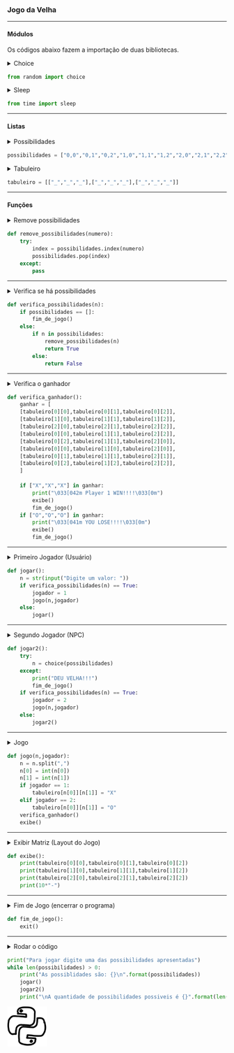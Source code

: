 ### Jogo da Velha

<hr>

#### Módulos

Os códigos abaixo fazem a importação de duas bibliotecas.
<details><summary>Choice</summary>
Esse módulo é reponsável por realizar uma escolha random, ou seja, uma escolha aleatória. Esse trecho será utilizado na lista "possibilidades".

</details>

``` python
from random import choice
```

<details><summary>Sleep</summary>
Responsável por fazer o trecho de código esperar o tempo que for indicado pelo dev.
</details>

``` python
from time import sleep
```

<hr>

#### Listas

<details><summary>Possibilidades</summary>
 São todos os caminhos que podemos fazer em um Jogo da Velha.
</details>

``` python
possibilidades = ["0,0","0,1","0,2","1,0","1,1","1,2","2,0","2,1","2,2"]
```
<details><summary>Tabuleiro</summary>
 Nada mais é que o layout do tabuleiro de Jogo da Velha. Ele será impresso como uma matriz.<table style="width:100%">
  <tr>
    <th> </th>
    <th>0</th>
    <th>1</th>
	<th>2</th>
  </tr>
  <tr>
    <td><b>0</b></td>
    <td></td>
	<td></td>
    <td></td>
  </tr>
  <tr>
    <td><b>1</b></td>
    <td></td>
	<td></td>
    <td></td>
  </tr>
    <tr>
    <td><b>2</b></td>
    <td></td>
	<td></td>
    <td></td>
  </tr>
</table>


 Para representar o tabuleiro iremos chamar a linha desejada, e em seguida a coluna desejada.
 Exemplo:
<table>
  <tr>
    <th> </th>
    <th>0</th>
    <th>1</th>
	<th>2</th>
  </tr>
  <tr>
    <td><b>0</b></td>
    <td></td>
    <td></td>
    <td></td>
  </tr>
  <tr>
    <td><b>1</b></td>
    <td></td>
	<td><b>Y</b></td>
    <td></td>
  </tr>
    <tr>
    <td><b>2</b></td>
    <td></td>
    <td></td>
    <td></td>
  </tr>
  </table>

 Para substituirmos o **Y** por um **X** devemos indicar sua Linha, que seria a segunda linha, ou seja, o número **1** na matriz, já que a mesma começa com **0**.
Agora iremos chamar a coluna desejada, que seria a terceira coluna, ou seja, o número **2**.

Vamos supor que a matriz se chame **Teste_Matriz**, então iremos escrever o códgio como _Teste_Matriz[1][2]_, respeitando sempre a ordem, Linha x Coluna.

</details>

``` python
tabuleiro = [["_","_","_"],["_","_","_"],["_","_","_"]]
```
<hr>

#### Funções
<details><summary>Remove possibilidades</summary>

 A função é responsável por eliminar as possibilidades digitadas pelo jogador. Assim nenhuma jogada poderá se repetir.
 O código procura o index (posição) do número digitado na lista **possibilidades** , retirando esse número em seguida para que o mesmo não se repita.
 O argumento passado é o número digitado pelo usuario. O valor será enviado como tipo **String**(tipo da variável = texto).
</details>

``` python
def remove_possibilidades(numero):
    try:
        index = possibilidades.index(numero)
        possibilidades.pop(index)
    except:
        pass
```
<hr>
<details><summary>Verifica se há possibilidades</summary>

Essa função é responsável por verificar se a lista possibilidades está vazia, pois caso a função **remove_possibilidades(numero)**, ja foi executada todas as vezes possiveis, o programa chama a **função fim_de_jogo()**.

Caso não esteja vazio, o codigo verifica se o número digitado pelo usuario existe na lista **possibilidades**, caso não exista quer dizer que o número foge do padrão, ou ele já foi digitado antes, evitando repetições de movimento.
Caso o número exista, o código chama a função **remove_possibilidades(numero)**.
Caso o número não exista, a função retorna **False**.

</details>

``` python
def verifica_possibilidades(n):
    if possibilidades == []:
        fim_de_jogo()
    else:
        if n in possibilidades:
            remove_possibilidades(n)
            return True
        else:
            return False
```

<hr>
<details><summary>Verifica o ganhador</summary>

Primeiramente é criado uma lista com várias listas, onde cada uma tem três elementos.
Cada lista dentro de **ganhar** é uma posição de vitória no Jogo da Velha.

```python
from time import sleep
```

```python
ganhar = [
[tabuleiro[0][0],tabuleiro[0][1],tabuleiro[0][2]],
[tabuleiro[1][0],tabuleiro[1][1],tabuleiro[1][2]],
[tabuleiro[2][0],tabuleiro[2][1],tabuleiro[2][2]],
[tabuleiro[0][0],tabuleiro[1][1],tabuleiro[2][2]],
[tabuleiro[0][2],tabuleiro[1][1],tabuleiro[2][0]],
[tabuleiro[0][0],tabuleiro[1][0],tabuleiro[2][0]],
[tabuleiro[0][1],tabuleiro[1][1],tabuleiro[2][1]],
[tabuleiro[0][2],tabuleiro[1][2],tabuleiro[2][2]],
]
```


<table>
	<tr>
		<th>Código</th>
		<th>Layout</th>
	</tr>
	<tr>
		<td>tabuleiro[0][0]<br>tabuleiro[0][1]<br>tabuleiro[0][2]</td>
		<td>
			<img src="Doc/Images/X[0][:].png">
		</td>
	</tr>
	<tr>
		<td>tabuleiro[1][0]<br>tabuleiro[1][1]<br>tabuleiro[1][2]</td>
		<td>
			<img src="Doc/Images/X[1][:].png">
		</td>
	</tr>
	<tr>
		<td>tabuleiro[2][0]<br>tabuleiro[2][1]<br>tabuleiro[2][2]</td>
		<td>
			<img src="Doc/Images/X[2][:].png">
		</td>
	</tr>
	<tr>
		<td>tabuleiro[0][0]<br>tabuleiro[1][1]<br>tabuleiro[2][2]</td>
		<td>
			<img src="Doc/Images/X1.png">
		</td>
	</tr>
	<tr>
		<td>tabuleiro[0][2]<br>tabuleiro[1][1]<br>tabuleiro[2][0]</td>
		<td>
			<img src="Doc/Images/x2.png">
		</td>
	</tr>
	<tr>
		<td>tabuleiro[0][0]<br>tabuleiro[1][0]<br>tabuleiro[2][0]</td>
		<td>
			<img src="Doc/Images/X[:][0].png">
		</td>
	</tr>
	<tr>
		<td>tabuleiro[0][1]<br>tabuleiro[1][1]<br>tabuleiro[2][1]</td>
		<td>
			<img src="Doc/Images/X[:][1].png">
		</td>
	</tr>
	<tr>
		<td>tabuleiro[0][2]<br>tabuleiro[1][2]<br>tabuleiro[2][2]</td>
		<td>
			<img src="Doc/Images/X[:][2].png">
		</td>
	</tr>
</table>

Em seguida ele irá comparar se em alguma posição há uma sequencia de **X** ou uma sequencia de **O**.
Caso na lista **ganhar** haja essa sequencia, ele dará a vitoria a um dos jogadores.
O programa faz a verificação, apresenta uma mensagem(dependendo da posição, a mensagem tem uma cor diferente. Vermelho para "YOU LOSE!!!", e verde para "Player 1 WIN!!!"). O código irá chamar a função **exibe()**, e em seguida a função **fim_de_jogo()**, encerrando o programa.

``` python
    if ["X","X","X"] in ganhar:
        print("\033[042m Player 1 WIN!!!!\033[0m")
        exibe()
        fim_de_jogo()
```
Se a sequencia que estiver na lista for de **O**, então o usuario perde o jogo. Exibindo a mensagem **YOU LOSE!!!**
Exibindo a matriz e encerrando o programa.
``` python
if ["O","O","O"] in ganhar:
        print("\033[041m YOU LOSE!!!!\033[0m")
        exibe()
        fim_de_jogo()
```
</details>

``` python
def verifica_ganhador():
    ganhar = [
    [tabuleiro[0][0],tabuleiro[0][1],tabuleiro[0][2]],
    [tabuleiro[1][0],tabuleiro[1][1],tabuleiro[1][2]],
    [tabuleiro[2][0],tabuleiro[2][1],tabuleiro[2][2]],
    [tabuleiro[0][0],tabuleiro[1][1],tabuleiro[2][2]],
    [tabuleiro[0][2],tabuleiro[1][1],tabuleiro[2][0]],
    [tabuleiro[0][0],tabuleiro[1][0],tabuleiro[2][0]],
    [tabuleiro[0][1],tabuleiro[1][1],tabuleiro[2][1]],
    [tabuleiro[0][2],tabuleiro[1][2],tabuleiro[2][2]],
    ]

    if ["X","X","X"] in ganhar:
        print("\033[042m Player 1 WIN!!!!\033[0m")
        exibe()
        fim_de_jogo()
    if ["O","O","O"] in ganhar:
        print("\033[041m YOU LOSE!!!!\033[0m")
        exibe()
        fim_de_jogo()
```

<hr>
<details><summary>Primeiro Jogador (Usuário)</summary>

A função **jogar** tem o objetivo de pegar o valor digitado pelo usuario e colocar esse valor na variavel **n**.

Em seguida ele faz a verificação das possibilidades do jogo, visualizando se **verifica_possibilidades(n)** é verdadeiro(True). Caso seja **True** quer dizer que o valor digitado pelo usuário está presente na lista **possibilidades** eliminando o fato desse valor nunca ter sido digitado no código. Em seguida esse valor será eliminado da lista **possibilidades** e será incorporado a matriz, na posição digitada, o codigo insere um simbolo, **X** para o usuário, e **O** para a máquina.
 A forma que foi encontrada para o codigo saber qual dos dois jogadores fez essa requisição, foi inserido uma variavel chamada **jogador**. Essa variavel irá receber **1**, caso a requisição seja do usuário, e **2** para a máquina.
O codigo chama a função **jogo**, passando os paramentros de número digitado pelo usuario **n**, e o código identificado para jogador **jogador**, que será igual a **1**.
Caso haja algum erro referente ao valor digitado, a função irá se chamar, fazendo com que o usuário seja obrigado a digitar um valor correto para o código poder rodar.
</details>

``` python
def jogar():
    n = str(input("Digite um valor: "))
    if verifica_possibilidades(n) == True:
        jogador = 1
        jogo(n,jogador)
    else:
        jogar()
```

<hr>
<details><summary>Segundo Jogador (NPC)</summary>

Essa função é utilizada para representar a "máquina", ou seja, o computador que irá jogar contra o usuário.

Caso ainda haja valores na lista **possibilidades**, o código irá utilizar o **random choice**, ou seja, uma escolha aleatória entre os valores ainda disponiveis na lista ja mencionada. Caso não exista valor algum na lista, o código chama o **fim_de_jogo()**, encerrando o programa. Isso ocorrerá quando o jogo não tiver ganhador, ou seja, **DEU VELHA**.

A segunda parte do código, está presente também em **jogar()**.

</details>

``` python
def jogar2():
    try:
        n = choice(possibilidades)
    except:
    	print("DEU VELHA!!!")
        fim_de_jogo()
    if verifica_possibilidades(n) == True:
        jogador = 2
        jogo(n,jogador)
    else:
        jogar2()

```

<hr>
<details><summary>Jogo</summary>

A função **jogo(n,jogador)** fará o tratamento dos dados enviados, e fará a verificação com base no jogador, ele insere **X** ou **O**, na posição informada.
Exemplo:

**jogo(n,jogador)**
O código recebe **n**. Vamos supor que **n** seja igual a "2,1" e jogador seja igual a "1".
Ele separa **n** por virgula, transformando **n** em uma lista com dois elementos.

<table>
<tr>
<td>n[0]</td>
<td>2</td>
</tr>
<tr>
<td>n[1]</td>
<td>1</td>
</tr>
</table>

Em seguida pegamos o valor de n[0] e n[1] e transformamos eles em tipo inteiro(*int*)

Em seguida verificamos qual é o valor de jogador, se jogador for igual a 1, o codigo insere o simbolo **X**, caso seja igual a 2 o codigo insere o simbolo **Y**, ele realiza a troca do valor anterior inserido em _tabuleiro[n[0]][n[1]]_ que seguindo a exemplo acima, seria a posição do tabuleiro na linha de numero 2 (terceira linha) e na coluna de número 1 (segunda coluna).

Em seguida o codigo chama a função **verifica_ganhador()** e chama a função **exibe()**
</details>

``` python
def jogo(n,jogador):
    n = n.split(",")
    n[0] = int(n[0])
    n[1] = int(n[1])
    if jogador == 1:
        tabuleiro[n[0]][n[1]] = "X"
    elif jogador == 2:
        tabuleiro[n[0]][n[1]] = "O"
    verifica_ganhador()
    exibe()
```

<hr>
<details><summary>Exibir Matriz (Layout do Jogo)</summary>

A função **exibe()** é responsável por exibir a matriz. Sempre que chamada ela apresenta na tela os valores que estão na lista **tabuleiro**.
</details>

``` python
def exibe():
    print(tabuleiro[0][0],tabuleiro[0][1],tabuleiro[0][2])
    print(tabuleiro[1][0],tabuleiro[1][1],tabuleiro[1][2])
    print(tabuleiro[2][0],tabuleiro[2][1],tabuleiro[2][2])
    print(10*"-")

```

<hr>
<details><summary>Fim de Jogo (encerrar o programa)</summary>

Essa função é reponsavel por encerrar o programa.
</details>

```python
def fim_de_jogo():
	exit()
```
<hr>
<details><summary>Rodar o código</summary>
    
Esse trecho do código imprime na tela a frase ***"Para jogar digite uma das possibilidades apresentadas"***.
Em seguida um looping é criado.

Enquanto o tamanho total da lista **possibilidades** for maior que zero faça:

``` python
while len(possibilidades) > 0:
```

Neste trecho do código ele irá apresentar uma mensagem com todas as possibilidades possiveis de jogo.
Chama o **jogar()** onde o usuário irá digitar a possição desejada.
Em seguida iremos chamar a função **jogar2()**, que representa a jogada do computador.

``` python
    print("As possiblidades são: {}\n".format(possibilidades))    
    jogar()
    jogar2()
```
</details>

``` python
print("Para jogar digite uma das possibilidades apresentadas")
while len(possibilidades) > 0:
    print("As possiblidades são: {}\n".format(possibilidades))    
    jogar()
    jogar2()
    print("\nA quantidade de possibilidades possiveis é {}".format(len(possibilidades)))
```


[![](Doc/Images/Python.png)](Doc/Python/hash.py”)

